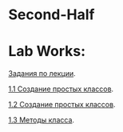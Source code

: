 # Second-Half

# Lab Works:

[Задания по лекции]().

[1.1 Создание простых классов]().

[1.2 Создание простых классов]().

[1.3 Методы класса]().
